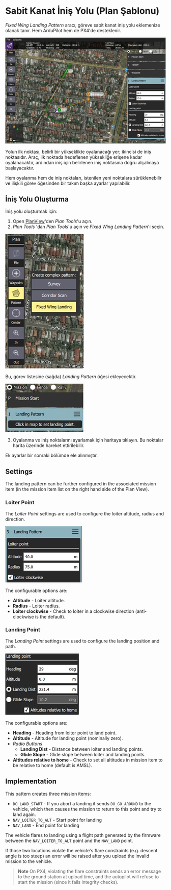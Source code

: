 # Sabit Kanat İniş Yolu (Plan Şablonu)

*Fixed Wing Landing Pattern* aracı, göreve sabit kanat iniş yolu eklemenize olanak tanır. Hem ArduPilot hem de PX4'de desteklenir.

![Fixed Wing Landing Pattern](../../assets/plan/pattern/fixed_wing_landing_pattern.jpg)

Yolun ilk noktası, belirli bir yükseklikte oyalanacağı yer; ikincisi de iniş noktasıdır. Araç, ilk noktada hedeflenen yüksekliğe erişene kadar oyalanacaktır, ardından iniş için belirlenen iniş noktasına doğru alçalmaya başlayacaktır.

Hem oyalanma hem de iniş noktaları, istenilen yeni noktalara sürüklenebilir ve ilişkili görev öğesinden bir takım başka ayarlar yapılabilir.

## İniş Yolu Oluşturma

İniş yolu oluşturmak için:

1. Open [PlanView](../PlanView/PlanView.md)'den *Plan Tools*'u açın.
2. *Plan Tools* 'dan *Plan Tools*'u açın ve *Fixed Wing Landing Pattern*'i seçin.
  
  ![Fixed Wing Landing Pattern](../../assets/plan/pattern/fixed_wing_landing_pattern_menu.jpg)
  
  Bu, görev listesine (sağda) *Landing Pattern* öğesi ekleyecektir.
  
  ![Fixed Wing Landing Pattern](../../assets/plan/pattern/fixed_wing_landing_pattern_mission_item_initial.jpg)

3. Oyalanma ve iniş noktalarını ayarlamak için haritaya tıklayın. Bu noktalar harita üzerinde hareket ettirilebilir.

Ek ayarlar bir sonraki bölümde ele alınmıştır.

## Settings

The landing pattern can be further configured in the associated mission item (in the mission item list on the right hand side of the Plan View).

### Loiter Point

The *Loiter Point* settings are used to configure the loiter altitude, radius and direction.

![Landing Pattern - Loiter Point](../../assets/plan/pattern/fixed_wing_landing_pattern_settings_loiter.jpg)

The configurable options are:

- **Altitude** - Loiter altitude.
- **Radius** - Loiter radius.
- **Loiter clockwise** - Check to loiter in a clockwise direction (anti-clockwise is the default). 

### Landing Point

The *Landing Point* settings are used to configure the landing position and path.

![Landing Pattern - Landing Point](../../assets/plan/pattern/fixed_wing_landing_pattern_settings_landing.jpg)

The configurable options are:

- **Heading** - Heading from loiter point to land point.
- **Altitude** - Altitude for landing point (nominally zero).
- *Radio Buttons* 
  - **Landing Dist** - Distance between loiter and landing points.
  - **Glide Slope** - Glide slope between loiter and landing points.
- **Altitudes relative to home** - Check to set all altitudes in mission item to be relative to home (default is AMSL).

## Implementation

This pattern creates three mission items:

- `DO_LAND_START` - If you abort a landing it sends `DO_GO_AROUND` to the vehicle, which then causes the mission to return to this point and try to land again.
- `NAV_LOITER_TO_ALT` - Start point for landing
- `NAV_LAND` - End point for landing

The vehicle flares to landing using a flight path generated by the firmware between the `NAV_LOITER_TO_ALT` point and the `NAV_LAND` point.

If those two locations violate the vehicle's flare constraints (e.g. descent angle is too steep) an error will be raised after you upload the invalid mission to the vehicle.

> **Note** On PX4, violating the flare constraints sends an error message to the ground station at upload time, and the autopilot will refuse to start the mission (since it fails integrity checks).